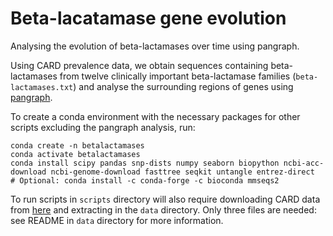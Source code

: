 # Beta-lacatamase gene evolution

Analysing the evolution of beta-lactamases over time using pangraph.

Using CARD prevalence data, we obtain sequences containing beta-lactamases from twelve clinically important beta-lactamase families (`beta-lactamases.txt`) and analyse the surrounding regions of genes using [pangraph](https://github.com/neherlab/pangraph/). 

To create a conda environment with the necessary packages for other scripts excluding the pangraph analysis, run:

```
conda create -n betalactamases
conda activate betalactamases 
conda install scipy pandas snp-dists numpy seaborn biopython ncbi-acc-download ncbi-genome-download fasttree seqkit untangle entrez-direct
# Optional: conda install -c conda-forge -c bioconda mmseqs2 
```

To run scripts in `scripts` directory will also require downloading CARD data from [here](https://card.mcmaster.ca/download/6/prevalence-v3.1.0.tar.bz2) and extracting in the `data` directory. Only three files are needed: see README in `data` directory for more information. 
